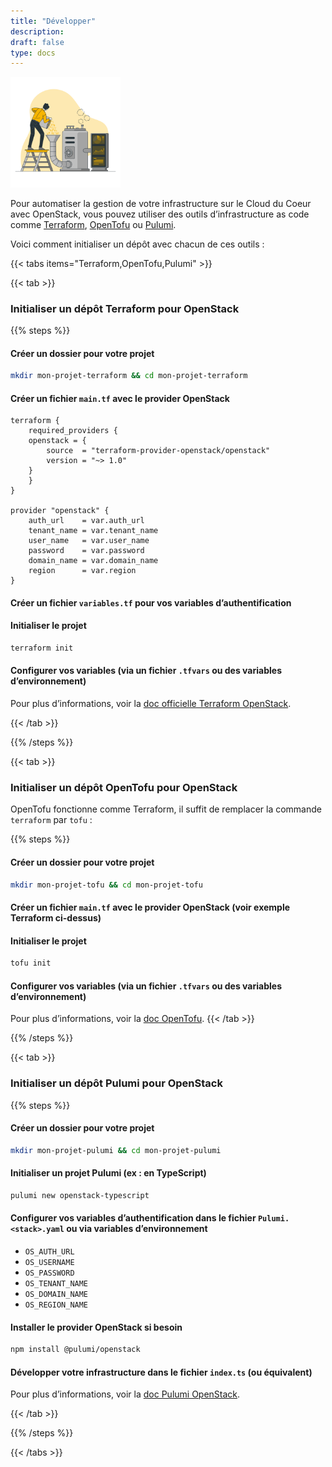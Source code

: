 ```yaml
---
title: "Développer"
description:
draft: false
type: docs
---
```


<img src="./cdc-illustration-developper.png" alt="Développer" style="width: 35%;">

Pour automatiser la gestion de votre infrastructure sur le Cloud du Coeur avec OpenStack, vous pouvez utiliser des outils d’infrastructure as code comme [Terraform](https://developer.hashicorp.com/terraform), [OpenTofu](https://opentofu.org/) ou [Pulumi](https://www.pulumi.com/).

Voici comment initialiser un dépôt avec chacun de ces outils :

{{< tabs items="Terraform,OpenTofu,Pulumi" >}}

{{< tab >}}

### Initialiser un dépôt **Terraform** pour OpenStack

{{% steps %}}

#### Créer un dossier pour votre projet

```bash
mkdir mon-projet-terraform && cd mon-projet-terraform
```

#### Créer un fichier `main.tf` avec le provider OpenStack

```hcl
terraform {
    required_providers {
    openstack = {
        source  = "terraform-provider-openstack/openstack"
        version = "~> 1.0"
    }
    }
}

provider "openstack" {
    auth_url    = var.auth_url
    tenant_name = var.tenant_name
    user_name   = var.user_name
    password    = var.password
    domain_name = var.domain_name
    region      = var.region
}
```

#### Créer un fichier `variables.tf` pour vos variables d’authentification

#### Initialiser le projet

```bash
terraform init
```

#### Configurer vos variables (via un fichier `.tfvars` ou des variables d’environnement)

Pour plus d’informations, voir la [doc officielle Terraform OpenStack](https://registry.terraform.io/providers/terraform-provider-openstack/openstack/latest/docs).

{{< /tab >}}

{{% /steps %}}

{{< tab >}}
### Initialiser un dépôt **OpenTofu** pour OpenStack

OpenTofu fonctionne comme Terraform, il suffit de remplacer la commande `terraform` par `tofu` :

{{% steps %}}

#### Créer un dossier pour votre projet

```bash
mkdir mon-projet-tofu && cd mon-projet-tofu
```

#### **Créer un fichier `main.tf` avec le provider OpenStack** (voir exemple Terraform ci-dessus)

#### Initialiser le projet

```bash
tofu init
```

#### Configurer vos variables (via un fichier `.tfvars` ou des variables d’environnement)

Pour plus d’informations, voir la [doc OpenTofu](https://opentofu.org/docs/intro).
{{< /tab >}}

{{% /steps %}}

{{< tab >}}
### Initialiser un dépôt **Pulumi** pour OpenStack

{{% steps %}}

#### Créer un dossier pour votre projet

```bash
mkdir mon-projet-pulumi && cd mon-projet-pulumi
```

#### Initialiser un projet Pulumi (ex : en TypeScript)

```bash
pulumi new openstack-typescript
```

#### Configurer vos variables d’authentification dans le fichier `Pulumi.<stack>.yaml` ou via variables d’environnement

   - `OS_AUTH_URL`
   - `OS_USERNAME`
   - `OS_PASSWORD`
   - `OS_TENANT_NAME`
   - `OS_DOMAIN_NAME`
   - `OS_REGION_NAME`

#### Installer le provider OpenStack si besoin

```bash
npm install @pulumi/openstack
```

#### Développer votre infrastructure dans le fichier `index.ts` (ou équivalent)

Pour plus d’informations, voir la [doc Pulumi OpenStack](https://www.pulumi.com/registry/packages/openstack/).

{{< /tab >}}

{{% /steps %}}

{{< /tabs >}}